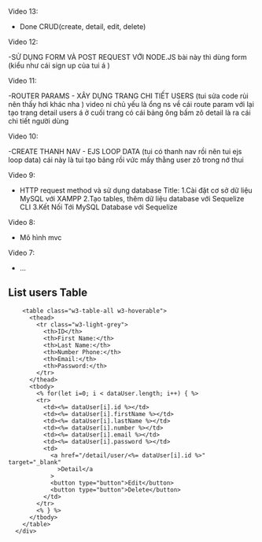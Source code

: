 Video 13:

- Done CRUD(create, detail, edit, delete)

Video 12:

-SỬ DỤNG FORM VÀ POST REQUEST VỚI NODE.JS
bài này thì dùng form (kiểu như cái sign up của tui á )

Video 11:

-ROUTER PARAMS - XÂY DỰNG TRANG CHI TIẾT USERS
(tui sửa code rùi nên thấy hơi khác nha )
video ni chủ yếu là ổng ns về cái route param với lại tạo trang detail users á
ở cuối trang có cái bảng ông bấm zô detail là ra cái chi tiết người dùng

Video 10:

-CREATE THANH NAV - EJS LOOP DATA
(tui có thanh nav rồi nên tui ejs loop data)
cái này là tui tạo bảng rồi vức mấy thằng user zô trong nớ thui

Video 9:

- HTTP request method và sử dụng database
  Title:
  1.Cài đặt cơ sở dữ liệu MySQL với XAMPP
  2.Tạo tables, thêm dữ liệu database với Sequelize CLI
  3.Kết Nối Tới MySQL Database với Sequelize

Video 8:

- Mô hình mvc

Video 7:

- ...
<div class="w3-container">
        <h2>List users Table</h2>
  
        <table class="w3-table-all w3-hoverable">
          <thead>
            <tr class="w3-light-grey">
              <th>ID</th>
              <th>First Name:</th>
              <th>Last Name:</th>
              <th>Number Phone:</th>
              <th>Email:</th>
              <th>Password:</th>
            </tr>
          </thead>
          <tbody>
            <% for(let i=0; i < dataUser.length; i++) { %>
            <tr>
              <td><%= dataUser[i].id %></td>
              <td><%= dataUser[i].firstName %></td>
              <td><%= dataUser[i].lastName %></td>
              <td><%= dataUser[i].number %></td>
              <td><%= dataUser[i].email %></td>
              <td><%= dataUser[i].password %></td>
              <td>
                <a href="/detail/user/<%= dataUser[i].id %>" target="_blank"
                  >Detail</a
                >
                <button type="button">Edit</button>
                <button type="button">Delete</button>
              </td>
            </tr>
            <% } %>
          </tbody>
        </table>
      </div>
